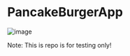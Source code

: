 # PancakeBurgerApp

![image](https://user-images.githubusercontent.com/2623719/224603909-f091ea39-f3fa-474f-bbed-dbf8056e1010.png)

Note: This is repo is for testing only!
